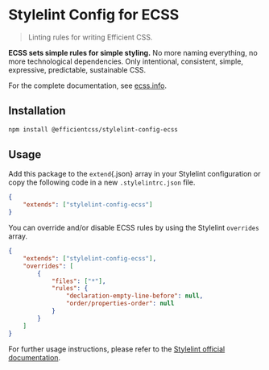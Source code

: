 # Stylelint Config for ECSS

> Linting rules for writing Efficient CSS.

**ECSS sets simple rules for simple styling.** No more naming everything, no more technological dependencies. Only intentional, consistent, simple, expressive, predictable, sustainable CSS.

For the complete documentation, see [ecss.info](https://ecss.info).

## Installation

```bash
npm install @efficientcss/stylelint-config-ecss
```

## Usage

Add this package to the `extend`{.json} array in your Stylelint configuration or copy the following code in a new `.stylelintrc.json` file.

```json
{
	"extends": ["stylelint-config-ecss"]
}
```

You can override and/or disable ECSS rules by using the Stylelint `overrides` array.

```json
{
	"extends": ["stylelint-config-ecss"],
	"overrides": [
		{
			"files": ["*"],
			"rules": {
				"declaration-empty-line-before": null,
				"order/properties-order": null
			}
		}
	]
}
```

For further usage instructions, please refer to the [Stylelint official documentation](https://stylelint.io).
